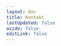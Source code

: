 ```yaml
---
layout: doc
title: Kontakt
lastUpdated: false
aside: false
editLink: false
---
```


<!-- ---
layout: page
title: Contact
lastUpdated: false
editLink: false
aside: false
sidebar: false
--- -->

<ContactPage />